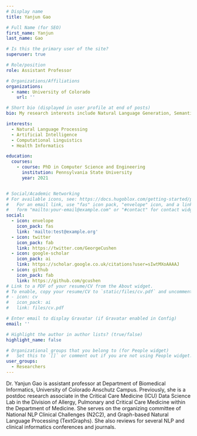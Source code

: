 ```yaml
---
# Display name
title: Yanjun Gao

# Full Name (for SEO)
first_name: Yanjun 
last_name: Gao

# Is this the primary user of the site?
superuser: true

# Role/position
role: Assistant Professor

# Organizations/Affiliations
organizations:
  - name: University of Colorado 
    url: ''

# Short bio (displayed in user profile at end of posts)
bio: My research interests include Natural Language Generation, Semantic Representation, Summarization Evaluation, Graph-based NLP, and AI applications in medicine and education. 

interests:
  - Natural Language Processing 
  - Artificial Intelligence
  - Computational Linguistics
  - Health Informatics 

education:
  courses:
    - course: PhD in Computer Science and Engineering 
      institution: Pennsylvania State University
      year: 2021


# Social/Academic Networking
# For available icons, see: https://docs.hugoblox.com/getting-started/page-builder/#icons
#   For an email link, use "fas" icon pack, "envelope" icon, and a link in the
#   form "mailto:your-email@example.com" or "#contact" for contact widget.
social:
  - icon: envelope
    icon_pack: fas
    link: 'mailto:test@example.org'
  - icon: twitter
    icon_pack: fab
    link: https://twitter.com/GeorgeCushen
  - icon: google-scholar
    icon_pack: ai
    link: https://scholar.google.co.uk/citations?user=sIwtMXoAAAAJ
  - icon: github
    icon_pack: fab
    link: https://github.com/gcushen
# Link to a PDF of your resume/CV from the About widget.
# To enable, copy your resume/CV to `static/files/cv.pdf` and uncomment the lines below.
# - icon: cv
#   icon_pack: ai
#   link: files/cv.pdf

# Enter email to display Gravatar (if Gravatar enabled in Config)
email: ''

# Highlight the author in author lists? (true/false)
highlight_name: false

# Organizational groups that you belong to (for People widget)
#   Set this to `[]` or comment out if you are not using People widget.
user_groups:
  - Researchers
---
```


Dr. Yanjun Gao is assistant professor at Department of Biomedical Informatics, University of Colorado Anschutz Campus. Previously, she is a postdoc research associate in the Critical Care Medicine (ICU) Data Science Lab in the Division of Allergy, Pulmonary and Critical Care Medicine within the Department of Medicine. She serves on the organizing committee of National NLP Clinical Challenges (N2C2), and Graph-based Natural Language Processing (TextGraphs). She also reviews for several NLP and clinical informatics conferences and journals. 
